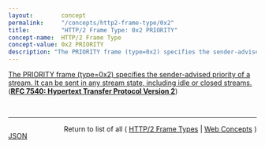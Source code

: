 ```yaml
---
layout:        concept
permalink:     "/concepts/http2-frame-type/0x2"
title:         "HTTP/2 Frame Type: 0x2 PRIORITY"
concept-name:  HTTP/2 Frame Type
concept-value: 0x2 PRIORITY
description: "The PRIORITY frame (type=0x2) specifies the sender-advised priority of a stream. It can be sent in any stream state, including idle or closed streams."
---
```


[The PRIORITY frame (type=0x2) specifies the sender-advised priority of a stream. It can be sent in any stream state, including idle or closed streams.](http://tools.ietf.org/html/rfc7540#section-6.3 "Read documentation for HTTP/2 Frame Type &#34;0x2&#34;") (**[RFC 7540: Hypertext Transfer Protocol Version 2](/specs/IETF/RFC/7540 "This specification describes an optimized expression of the semantics of the Hypertext Transfer Protocol (HTTP). HTTP/2 enables a more efficient use of network resources and a reduced perception of latency by introducing header field compression and allowing multiple concurrent exchanges on the same connection. It also introduces unsolicited push of representations from servers to clients. This specification is an alternative to, but does not obsolete, the HTTP/1.1 message syntax. HTTP's existing semantics remain unchanged.")**)

<br/>
<hr/>

<p style="float : left"><a href="./0x2.json" title="JSON representing this particular Web Concept value">JSON</a></p>
<p style="text-align: right">Return to list of all ( <a href="../http2-frame-type/">HTTP/2 Frame Types</a> | <a href="../">Web Concepts</a> )</p>
